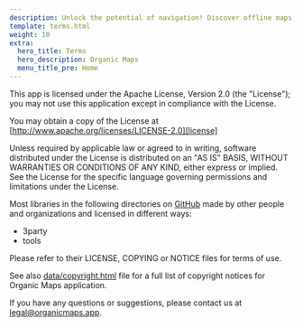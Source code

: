 ```yaml
---
description: Unlock the potential of navigation! Discover offline maps, privacy-centric features, and a community-driven app
template: terms.html
weight: 10
extra:
  hero_title: Terms
  hero_description: Organic Maps 
  menu_title_pre: Home
---
```


This app is licensed under the Apache License, Version 2.0 (the "License"); you may not use this application except in compliance with the License.


You may obtain a copy of the License at [http://www.apache.org/licenses/LICENSE-2.0][license]

Unless required by applicable law or agreed to in writing, software distributed under the License is distributed on an "AS IS" BASIS, WITHOUT WARRANTIES OR CONDITIONS OF ANY KIND, either express or implied. See the License for the specific language governing permissions and limitations under the License.

Most libraries in the following directories on [GitHub][github] made by other people and organizations and licensed in different ways:

- 3party
- tools

Please refer to their LICENSE, COPYING or NOTICE files for terms of use.

See also [data/copyright.html][copyright] file for a full list of copyright notices for Organic Maps application.

If you have any questions or suggestions, please contact us at [legal@organicmaps.app](mailto:legal@organicmaps.app).

[github]: https://github.com/organicmaps/organicmaps
[license]: http://www.apache.org/licenses/LICENSE-2.0
[copyright]: https://htmlpreview.github.io/?https://github.com/organicmaps/organicmaps/master/data/copyright.html
